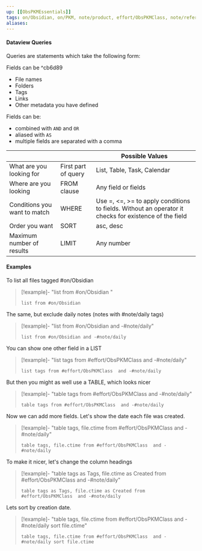 ```yaml
---
up: [[ObsPKMEssentials]]
tags: on/Obsidian, on/PKM, note/product, effort/ObsPKMClass, note/reference
aliases: 
---
```

#### Dataview Queries


Queries are statements which take the following form:

Fields can be ^cb6d89
- File names
- Folders
- Tags
- Links
- Other metadata you have defined

Fields can be:
- combined with `AND` and  `OR`
- aliased with `AS`
- multiple fields are separated with a comma

|                              |                     | Possible Values                                                                                       |
| ---------------------------- | ------------------- | ----------------------------------------------------------------------------------------------------- |
| What are you looking for     | First part of query | List, Table, Task, Calendar                                                                           |
| Where are you looking        | FROM clause         | Any field or fields                                                                         | 
| Conditions you want to match | WHERE               | Use =, <=, >= to apply conditions to fields. Without an operator it checks for existence of the field |
| Order you want               | SORT                | asc, desc                                                                                             |
| Maximum number of results    | LIMIT               | Any number                                                                                            |

#### Examples

To list all files tagged #on/Obsidian 

> [!example]- "list from #on/Obsidian "
> ```dataview
> list from #on/Obsidian 
> ```

The same, but exclude daily notes (notes with #note/daily tags)

> [!example]- "list from #on/Obsidian and -#note/daily"
> ```dataview
> list from #on/Obsidian and -#note/daily
> ```

You can show one other field in a LIST

> [!example]- "list tags from #effort/ObsPKMClass  and -#note/daily"
> ```dataview
> list tags from #effort/ObsPKMClass  and -#note/daily
> ```

But then you might as well use a TABLE, which looks nicer

> [!example]- "table tags from #effort/ObsPKMClass  and -#note/daily"
> ```dataview
> table tags from #effort/ObsPKMClass  and -#note/daily
> ```

Now we can add more fields. Let's show the date each file was created.

> [!example]- "table tags, file.ctime from #effort/ObsPKMClass  and -#note/daily"
> ```dataview
> table tags, file.ctime from #effort/ObsPKMClass  and -#note/daily
> ```

To make it nicer, let's change the column headings


> [!example]- "table tags as Tags, file.ctime as Created from #effort/ObsPKMClass  and -#note/daily"
> ```dataview
> table tags as Tags, file.ctime as Created from #effort/ObsPKMClass  and -#note/daily
> ```

Lets sort by creation date.

> [!example]- "table tags, file.ctime from #effort/ObsPKMClass  and -#note/daily sort file.ctime"
> ```dataview
> table tags, file.ctime from #effort/ObsPKMClass  and -#note/daily sort file.ctime
> ```

